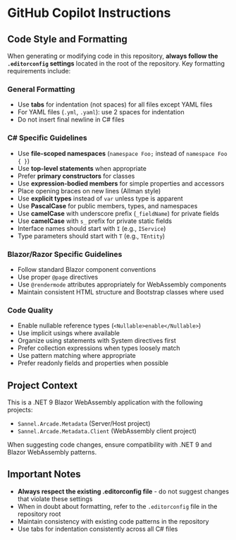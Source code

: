 # GitHub Copilot Instructions

## Code Style and Formatting

When generating or modifying code in this repository, **always follow the `.editorconfig` settings** located in the root of the repository. Key formatting requirements include:

### General Formatting
- Use **tabs** for indentation (not spaces) for all files except YAML files
- For YAML files (`.yml`, `.yaml`): use 2 spaces for indentation
- Do not insert final newline in C# files

### C# Specific Guidelines
- Use **file-scoped namespaces** (`namespace Foo;` instead of `namespace Foo { }`)
- Use **top-level statements** when appropriate
- Prefer **primary constructors** for classes
- Use **expression-bodied members** for simple properties and accessors
- Place opening braces on new lines (Allman style)
- Use **explicit types** instead of `var` unless type is apparent
- Use **PascalCase** for public members, types, and namespaces
- Use **camelCase** with underscore prefix (`_fieldName`) for private fields
- Use **camelCase** with `s_` prefix for private static fields
- Interface names should start with `I` (e.g., `IService`)
- Type parameters should start with `T` (e.g., `TEntity`)

### Blazor/Razor Specific Guidelines
- Follow standard Blazor component conventions
- Use proper `@page` directives
- Use `@rendermode` attributes appropriately for WebAssembly components
- Maintain consistent HTML structure and Bootstrap classes where used

### Code Quality
- Enable nullable reference types (`<Nullable>enable</Nullable>`)
- Use implicit usings where available
- Organize using statements with System directives first
- Prefer collection expressions when types loosely match
- Use pattern matching where appropriate
- Prefer readonly fields and properties when possible

## Project Context
This is a .NET 9 Blazor WebAssembly application with the following projects:
- `Sannel.Arcade.Metadata` (Server/Host project)
- `Sannel.Arcade.Metadata.Client` (WebAssembly client project)

When suggesting code changes, ensure compatibility with .NET 9 and Blazor WebAssembly patterns.

## Important Notes
- **Always respect the existing .editorconfig file** - do not suggest changes that violate these settings
- When in doubt about formatting, refer to the `.editorconfig` file in the repository root
- Maintain consistency with existing code patterns in the repository
- Use tabs for indentation consistently across all C# files